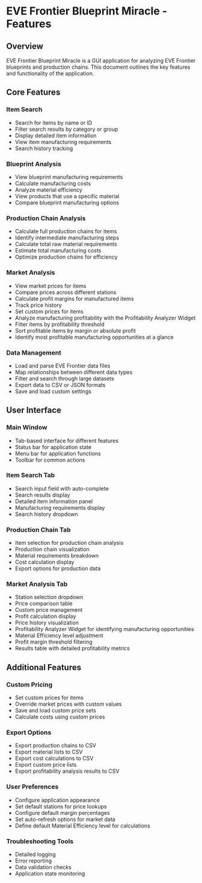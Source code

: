# EVE Frontier Blueprint Miracle - Features

## Overview

EVE Frontier Blueprint Miracle is a GUI application for analyzing EVE Frontier blueprints and production chains. This document outlines the key features and functionality of the application.

## Core Features

### Item Search

- Search for items by name or ID
- Filter search results by category or group
- Display detailed item information
- View item manufacturing requirements
- Search history tracking

### Blueprint Analysis

- View blueprint manufacturing requirements
- Calculate manufacturing costs
- Analyze material efficiency
- View products that use a specific material
- Compare blueprint manufacturing options

### Production Chain Analysis

- Calculate full production chains for items
- Identify intermediate manufacturing steps
- Calculate total raw material requirements
- Estimate total manufacturing costs
- Optimize production chains for efficiency

### Market Analysis

- View market prices for items
- Compare prices across different stations
- Calculate profit margins for manufactured items
- Track price history
- Set custom prices for items
- Analyze manufacturing profitability with the Profitability Analyzer Widget
- Filter items by profitability threshold
- Sort profitable items by margin or absolute profit
- Identify most profitable manufacturing opportunities at a glance

### Data Management

- Load and parse EVE Frontier data files
- Map relationships between different data types
- Filter and search through large datasets
- Export data to CSV or JSON formats
- Save and load custom settings

## User Interface

### Main Window

- Tab-based interface for different features
- Status bar for application state
- Menu bar for application functions
- Toolbar for common actions

### Item Search Tab

- Search input field with auto-complete
- Search results display
- Detailed item information panel
- Manufacturing requirements display
- Search history dropdown

### Production Chain Tab

- Item selection for production chain analysis
- Production chain visualization
- Material requirements breakdown
- Cost calculation display
- Export options for production data

### Market Analysis Tab

- Station selection dropdown
- Price comparison table
- Custom price management
- Profit calculation display
- Price history visualization
- Profitability Analyzer Widget for identifying manufacturing opportunities
- Material Efficiency level adjustment
- Profit margin threshold filtering
- Results table with detailed profitability metrics

## Additional Features

### Custom Pricing

- Set custom prices for items
- Override market prices with custom values
- Save and load custom price sets
- Calculate costs using custom prices

### Export Options

- Export production chains to CSV
- Export material lists to CSV
- Export cost calculations to CSV
- Export custom price lists
- Export profitability analysis results to CSV

### User Preferences

- Configure application appearance
- Set default stations for price lookups
- Configure default margin percentages
- Set auto-refresh options for market data
- Define default Material Efficiency level for calculations

### Troubleshooting Tools

- Detailed logging
- Error reporting
- Data validation checks
- Application state monitoring
